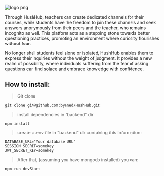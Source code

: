 ![logo png](https://github.com/bynned/HushHub/assets/99414068/f5242a06-bfe1-466d-9811-4a48b5231592)

Through HushHub, teachers can create dedicated channels for their courses, while students have the freedom to join these channels and seek answers anonymously from their peers and the teacher, who remains incognito as well. This platform acts as a stepping stone towards better questioning practices, promoting an environment where curiosity flourishes without fear.

No longer shall students feel alone or isolated, HushHub enables them to express their inquiries without the weight of judgment. It provides a new realm of possibility, where individuals suffering from the fear of asking questions can find solace and embrace knowledge with confidence.

## How to install:
>Git clone
```
git clone git@github.com:bynned/HushHub.git
```
>install dependencies in "backend" dir
```
npm install
```
>create a .env file in "backend" dir containing this information:
```
DATABASE_URL="Your database URL"
SESSION_SECRET=somekey
JWT_SECRET_KEY=somekey

```
>After that, (assuming you have mongodb installed) you can:
```
npm run devStart
```




